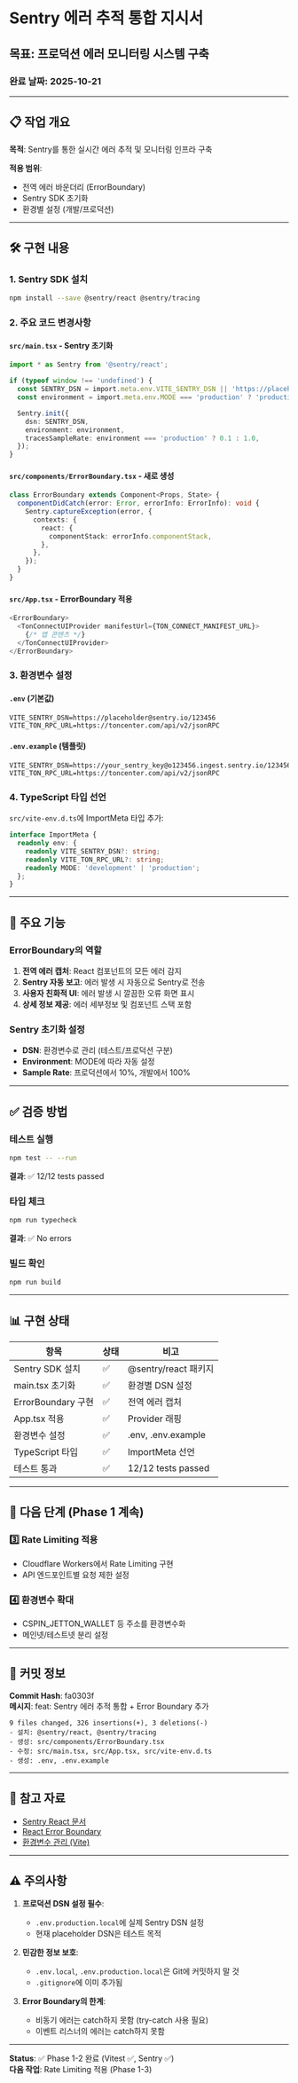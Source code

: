 # Sentry 에러 추적 통합 지시서
## 목표: 프로덕션 에러 모니터링 시스템 구축
### 완료 날짜: 2025-10-21

---

## 📋 작업 개요

**목적**: Sentry를 통한 실시간 에러 추적 및 모니터링 인프라 구축

**적용 범위**: 
- 전역 에러 바운더리 (ErrorBoundary)
- Sentry SDK 초기화
- 환경별 설정 (개발/프로덕션)

---

## 🛠 구현 내용

### 1. Sentry SDK 설치
```bash
npm install --save @sentry/react @sentry/tracing
```

### 2. 주요 코드 변경사항

#### `src/main.tsx` - Sentry 초기화
```typescript
import * as Sentry from '@sentry/react';

if (typeof window !== 'undefined') {
  const SENTRY_DSN = import.meta.env.VITE_SENTRY_DSN || 'https://placeholder@sentry.io/123456';
  const environment = import.meta.env.MODE === 'production' ? 'production' : 'development';

  Sentry.init({
    dsn: SENTRY_DSN,
    environment: environment,
    tracesSampleRate: environment === 'production' ? 0.1 : 1.0,
  });
}
```

#### `src/components/ErrorBoundary.tsx` - 새로 생성
```typescript
class ErrorBoundary extends Component<Props, State> {
  componentDidCatch(error: Error, errorInfo: ErrorInfo): void {
    Sentry.captureException(error, {
      contexts: {
        react: {
          componentStack: errorInfo.componentStack,
        },
      },
    });
  }
}
```

#### `src/App.tsx` - ErrorBoundary 적용
```typescript
<ErrorBoundary>
  <TonConnectUIProvider manifestUrl={TON_CONNECT_MANIFEST_URL}>
    {/* 앱 콘텐츠 */}
  </TonConnectUIProvider>
</ErrorBoundary>
```

### 3. 환경변수 설정

#### `.env` (기본값)
```
VITE_SENTRY_DSN=https://placeholder@sentry.io/123456
VITE_TON_RPC_URL=https://toncenter.com/api/v2/jsonRPC
```

#### `.env.example` (템플릿)
```
VITE_SENTRY_DSN=https://your_sentry_key@o123456.ingest.sentry.io/123456
VITE_TON_RPC_URL=https://toncenter.com/api/v2/jsonRPC
```

### 4. TypeScript 타입 선언
`src/vite-env.d.ts`에 ImportMeta 타입 추가:
```typescript
interface ImportMeta {
  readonly env: {
    readonly VITE_SENTRY_DSN?: string;
    readonly VITE_TON_RPC_URL?: string;
    readonly MODE: 'development' | 'production';
  };
}
```

---

## 🔑 주요 기능

### ErrorBoundary의 역할
1. **전역 에러 캡처**: React 컴포넌트의 모든 에러 감지
2. **Sentry 자동 보고**: 에러 발생 시 자동으로 Sentry로 전송
3. **사용자 친화적 UI**: 에러 발생 시 깔끔한 오류 화면 표시
4. **상세 정보 제공**: 에러 세부정보 및 컴포넌트 스택 포함

### Sentry 초기화 설정
- **DSN**: 환경변수로 관리 (테스트/프로덕션 구분)
- **Environment**: MODE에 따라 자동 설정
- **Sample Rate**: 프로덕션에서 10%, 개발에서 100%

---

## ✅ 검증 방법

### 테스트 실행
```bash
npm test -- --run
```
**결과**: ✅ 12/12 tests passed

### 타입 체크
```bash
npm run typecheck
```
**결과**: ✅ No errors

### 빌드 확인
```bash
npm run build
```

---

## 📊 구현 상태

| 항목 | 상태 | 비고 |
|------|------|------|
| Sentry SDK 설치 | ✅ | @sentry/react 패키지 |
| main.tsx 초기화 | ✅ | 환경별 DSN 설정 |
| ErrorBoundary 구현 | ✅ | 전역 에러 캡처 |
| App.tsx 적용 | ✅ | Provider 래핑 |
| 환경변수 설정 | ✅ | .env, .env.example |
| TypeScript 타입 | ✅ | ImportMeta 선언 |
| 테스트 통과 | ✅ | 12/12 tests passed |

---

## 🚀 다음 단계 (Phase 1 계속)

### 3️⃣ Rate Limiting 적용
- Cloudflare Workers에서 Rate Limiting 구현
- API 엔드포인트별 요청 제한 설정

### 4️⃣ 환경변수 확대
- CSPIN_JETTON_WALLET 등 주소를 환경변수화
- 메인넷/테스트넷 분리 설정

---

## 📝 커밋 정보

**Commit Hash**: fa0303f  
**메시지**: feat: Sentry 에러 추적 통합 + Error Boundary 추가

```
9 files changed, 326 insertions(+), 3 deletions(-)
- 설치: @sentry/react, @sentry/tracing
- 생성: src/components/ErrorBoundary.tsx
- 수정: src/main.tsx, src/App.tsx, src/vite-env.d.ts
- 생성: .env, .env.example
```

---

## 🔗 참고 자료

- [Sentry React 문서](https://docs.sentry.io/platforms/javascript/guides/react/)
- [React Error Boundary](https://react.dev/reference/react/Component#catching-rendering-errors-with-an-error-boundary)
- [환경변수 관리 (Vite)](https://vitejs.dev/guide/env-and-mode.html)

---

## ⚠️ 주의사항

1. **프로덕션 DSN 설정 필수**: 
   - `.env.production.local`에 실제 Sentry DSN 설정
   - 현재 placeholder DSN은 테스트 목적

2. **민감한 정보 보호**:
   - `.env.local`, `.env.production.local`은 Git에 커밋하지 말 것
   - `.gitignore`에 이미 추가됨

3. **Error Boundary의 한계**:
   - 비동기 에러는 catch하지 못함 (try-catch 사용 필요)
   - 이벤트 리스너의 에러는 catch하지 못함

---

**Status**: ✅ Phase 1-2 완료 (Vitest ✅, Sentry ✅)  
**다음 작업**: Rate Limiting 적용 (Phase 1-3)
